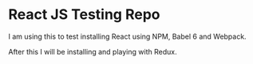 # React JS Testing Repo

I am using this to test installing React using NPM, Babel 6 and Webpack.

After this I will be installing and playing with Redux.
